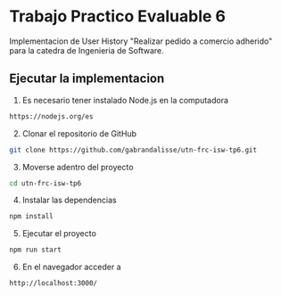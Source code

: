 
# Trabajo Practico Evaluable 6

Implementacion de User History "Realizar pedido a comercio adherido" para la catedra de Ingenieria de Software. 

## Ejecutar la implementacion

1. Es necesario tener instalado Node.js en la computadora

```bash
https://nodejs.org/es
```

2. Clonar el repositorio de GitHub

```bash
git clone https://github.com/gabrandalisse/utn-frc-isw-tp6.git
```

3. Moverse adentro del proyecto

```bash
cd utn-frc-isw-tp6
```

4. Instalar las dependencias

```bash
npm install
```

5. Ejecutar el proyecto

```bash
npm run start
```

6. En el navegador acceder a 

```bash
http://localhost:3000/
```